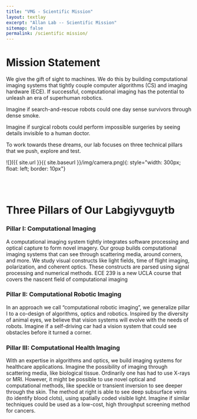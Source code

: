 ```yaml
---
title: "VMG - Scientific Mission"
layout: textlay
excerpt: "Allan Lab -- Scientific Mission"
sitemap: false
permalink: /scientific mission/
---
```


<div class="col-sm-4">
  
# Mission Statement 

We give the gift of sight to machines. We do this by building computational imaging systems that tightly couple computer algorithms (CS) and imaging hardware (ECE). If successful, computational imaging has the potential to unleash an era of superhuman robotics.

Imagine if search-and-rescue robots could one day sense survivors through dense smoke.

Imagine if surgical robots could perform impossible surgeries by seeing details invisible to a human doctor.

To work towards these dreams, our lab focuses on three technical pillars that we push, explore and test.

</div>

![]({{ site.url }}{{ site.baseurl }}/img/camera.png){: style="width: 300px; float: left; border: 10px"}

<br>
<br>

# Three Pillars of Our Labgiyvguytb


### Pillar I: Computational Imaging

A computational imaging system tightly integrates software processing and optical capture to form novel imagery. Our group builds computational imaging systems that can see through scattering media, around corners, and more. We study visual constructs like light fields, time of flight imaging, polarization, and coherent optics. These constructs are parsed using signal processing and numerical methods. ECE 239 is a new UCLA course that covers the nascent field of computational imaging


### Pillar II: Computational Robotic Imaging

In an approach we call “computational robotic imaging”, we generalize pillar I to a co-design of algorithms, optics and robotics. Inspired by the diversity of animal eyes, we believe that vision systems will evolve with the needs of robots. Imagine if a self-driving car had a vision system that could see obstacles before it turned a corner.


### Pillar III: Computational Health Imaging

With an expertise in algorithms and optics, we build imaging systems for healthcare applications. Imagine the possibility of imaging through scattering media, like biological tissue. Ordinarily one has had to use X-rays or MRI. However, it might be possible to use novel optical and computational methods, like speckle or transient inversion to see deeper through the skin. The method at right is able to see deep subsurface veins (to identify blood clots), using spatially coded visible light. Imagine if similar techniques could be used as a low-cost, high throughput screening method for cancers.


